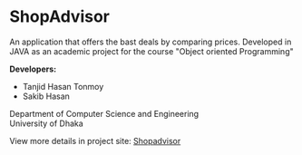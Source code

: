 # ShopAdvisor
An application that offers the bast deals by comparing prices. Developed in JAVA as an academic project for the course "Object oriented Programming"

**Developers:** 
  * Tanjid Hasan Tonmoy
  * Sakib Hasan
  
  Department of Computer Science and Engineering  
  University of Dhaka
 
 
View more details in project site:
[Shopadvisor](https://sites.google.com/view/shopadvisor/home)
